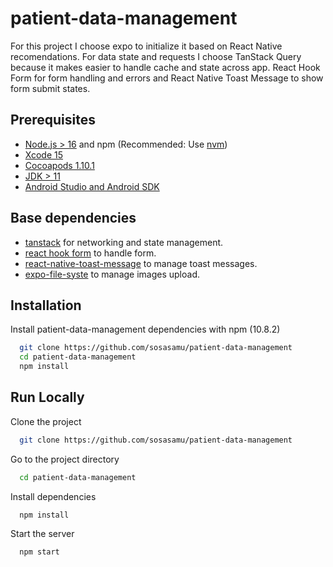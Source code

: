 # patient-data-management

For this project I choose expo to initialize it based on React Native recomendations. For data state and requests I choose TanStack Query because it makes easier to handle cache and state across app. React Hook Form for form handling and errors and React Native Toast Message to show form submit states.

## Prerequisites

- [Node.js > 16](https://nodejs.org) and npm (Recommended: Use [nvm](https://github.com/nvm-sh/nvm))
- [Xcode 15](https://developer.apple.com/xcode)
- [Cocoapods 1.10.1](https://cocoapods.org)
- [JDK > 11](https://www.oracle.com/java/technologies/javase-jdk11-downloads.html)
- [Android Studio and Android SDK](https://developer.android.com/studio)

## Base dependencies

- [tanstack](https://tanstack.com/query/latest) for networking and state management.
- [react hook form](https://react-hook-form.com/get-started) to handle form.
- [react-native-toast-message](https://github.com/calintamas/react-native-toast-message) to manage toast messages.
- [expo-file-syste](https://docs.expo.dev/versions/latest/sdk/filesystem/) to manage images upload.

## Installation

Install patient-data-management dependencies with npm (10.8.2)

```bash
  git clone https://github.com/sosasamu/patient-data-management
  cd patient-data-management
  npm install
```

## Run Locally

Clone the project

```bash
  git clone https://github.com/sosasamu/patient-data-management
```

Go to the project directory

```bash
  cd patient-data-management
```

Install dependencies

```bash
  npm install
```

Start the server

```bash
  npm start
```

